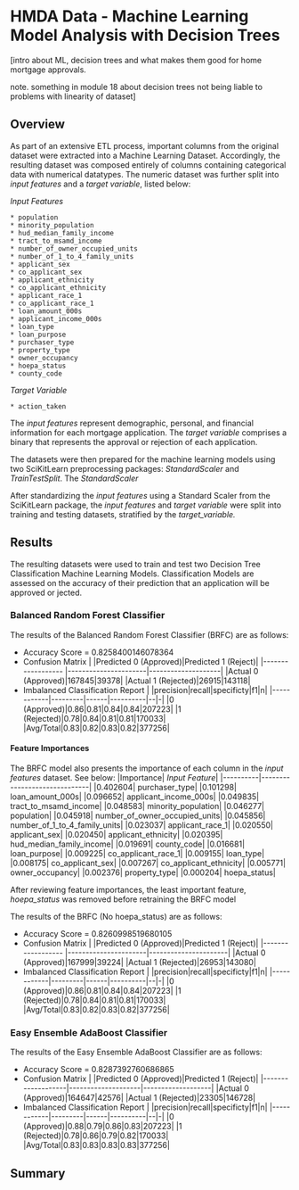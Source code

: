 # HMDA Data - Machine Learning Model Analysis with Decision Trees

[intro about ML, decision trees and what makes them good for home mortgage approvals.

note. something in module 18 about decision trees not being liable to problems with linearity of dataset]

## Overview

As part of an extensive ETL process, important columns from the original dataset were extracted into a Machine Learning Dataset. Accordingly, the resulting dataset was composed entirely of columns containing categorical data with numerical datatypes. The numeric dataset was further split into *input features* and a *target variable*, listed below: 

*Input Features*

    * population
    * minority_population
    * hud_median_family_income
    * tract_to_msamd_income
    * number_of_owner_occupied_units
    * number_of_1_to_4_family_units
    * applicant_sex
    * co_applicant_sex
    * applicant_ethnicity
    * co_applicant_ethnicity
    * applicant_race_1
    * co_applicant_race_1
    * loan_amount_000s
    * applicant_income_000s
    * loan_type
    * loan_purpose
    * purchaser_type
    * property_type
    * owner_occupancy
    * hoepa_status
    * county_code

*Target Variable*

    * action_taken

The *input features* represent demographic, personal, and financial information for each mortgage application. The *target variable* comprises a binary that represents the approval or rejection of each application.

The datasets were then prepared for the machine learning models using two SciKitLearn preprocessing packages: *StandardScaler* and *TrainTestSplit*. The *StandardScaler*  

After standardizing the *input features* using a Standard Scaler from the SciKitLearn package, the *input features* and *target variable* were split into training and testing datasets, stratified by the *target_variable.*



## Results

The resulting datasets were used to train and test two Decision Tree Classification Machine Learning Models. Classification Models are assessed on the accuracy of their prediction that an application will be approved or jected. 
### Balanced Random Forest Classifier 

The results of the Balanced Random Forest Classifier (BRFC) are as follows:
* Accuracy Score = 0.8258400146078364
* Confusion Matrix 
    |                   |Predicted 0 (Approved)|Predicted 1 (Reject)|
    |------------------ |----------------------|--------------------|
    |Actual 0 (Approved)|167845|39378|
    |Actual 1 (Rejected)|26915|143118|
* Imbalanced Classification Report
    |            |precision|recall|specificty|f1|n|
    |------------|---------|------|----------|--|-|
    |0 (Approved)|0.86|0.81|0.84|0.84|207223|
    |1 (Rejected)|0.78|0.84|0.81|0.81|170033|
    |Avg/Total|0.83|0.82|0.83|0.82|377256|

#### Feature Importances 

The BRFC model also presents the importance of each column in the *input features* dataset. See below:
|Importance|               *Input Feature*|
|----------|------------------------------|
|0.402604|                  purchaser_type|
|0.101298|                loan_amount_000s|
|0.096652|           applicant_income_000s|
|0.049835|           tract_to_msamd_income|
|0.048583|             minority_population|
|0.046277|                      population|
|0.045918|  number_of_owner_occupied_units|
|0.045856|   number_of_1_to_4_family_units|
|0.023037|                applicant_race_1|
|0.020550|                   applicant_sex|
|0.020450|             applicant_ethnicity|
|0.020395|        hud_median_family_income|
|0.019691|                     county_code|
|0.016681|                    loan_purpose|
|0.009225|             co_applicant_race_1|
|0.009155|                       loan_type|
|0.008175|                co_applicant_sex|
|0.007267|          co_applicant_ethnicity|
|0.005771|                 owner_occupancy|
|0.002376|                   property_type|
|0.000204|                    hoepa_status|

After reviewing feature importances, the least important feature, *hoepa_status* was removed before retraining the BRFC model 

The results of the BRFC (No hoepa_status) are as follows:
* Accuracy Score = 0.8260998519680105
* Confusion Matrix 
    |                   |Predicted 0 (Approved)|Predicted 1 (Reject)|
    |------------------ |----------------------|----------------------|
    |Actual 0 (Approved)|167999|39224|
    |Actual 1 (Rejected)|26953|143080|
* Imbalanced Classification Report
    |            |precision|recall|specificty|f1|n|
    |------------|---------|------|----------|--|-|
    |0 (Approved)|0.86|0.81|0.84|0.84|207223|
    |1 (Rejected)|0.78|0.84|0.81|0.81|170033|
    |Avg/Total|0.83|0.82|0.83|0.82|377256|

### Easy Ensemble AdaBoost Classifier 

The results of the Easy Ensemble AdaBoost Classifier are as follows:
* Accuracy Score = 0.8287392760686865
* Confusion Matrix 
    |                   |Predicted 0 (Approved)|Predicted 1 (Reject)|
    |-------------------|--------------------|-------------------|
    |Actual 0 (Approved)|164647|42576|
    |Actual 1 (Rejected)|23305|146728|
* Imbalanced Classification Report
    | |precision|recall|specificty|f1|n|
    |------------|---------|------|----------|--|-|
    |0 (Approved)|0.88|0.79|0.86|0.83|207223|
    |1 (Rejected)|0.78|0.86|0.79|0.82|170033|
    |Avg/Total|0.83|0.83|0.83|0.83|377256|

## Summary 
